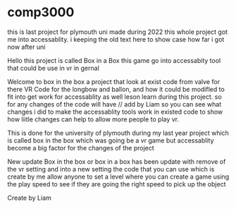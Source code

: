 # comp3000
this is last project for plymouth uni  made during 2022 
this whole project got me into accessablity.
i keeping the old text here to show case how far i got now after uni

Hello this project is called Box in a Box
this game go into accessabity tool that could be use in vr in gernal
 
 Welcome to box in the box a project that look at exist code from valve for there VR Code for the longbow and ballon, and how it could be modifled to fit into get work for accessablity as well leson learn during this project.
so for any changes of the code will have // add by Liam so you can see what changes i did to make the accessablity tools work in existed code to show how liitle changes can help to allow more people to play vr.

This is done for the university of plymouth during my last year project which is called box in the box which was going be a vr game but accessablity become a big factor for the changes of the project 


New update
Box in the box or box in a box has been update with remove of the vr setting and into a new setting the code that you can use which is create by me allow anyone to set a level where you can create a game using the play speed to see if they are going the right speed to pick up the object

Create by Liam 
